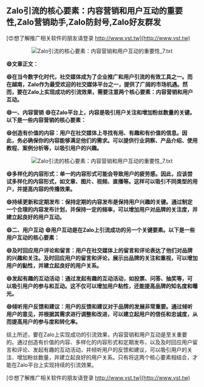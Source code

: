 ## **Zalo引流的核心要素：内容营销和用户互动的重要性,Zalo营销助手,Zalo防封号,Zalo好友群发**

[😍想了解推广相关软件的朋友请登录 http://www.vst.tw](http://www.vst.tw)

 <center><img src="https://vst.tw/MP4/tuiguang/png/6.png" alt="Zalo引流的核心要素：内容营销和用户互动的重要性_7.txt"></center>

**😄文章正文：**

**😄在当今数字化时代，社交媒体成为了企业推广和用户引流的有效工具之一。而在越南，Zalo作为最受欢迎的社交媒体平台之一，提供了广阔的市场机遇。然而，要在Zalo上实现成功的引流效果，需要注意两个核心要素：内容营销和用户互动。**

**😄一、内容营销**
**😄在Zalo平台上，内容是吸引用户关注和增加粉丝数量的关键。以下是一些内容营销的核心要素：**

**😄创造有价值的内容：用户在社交媒体上寻找有用、有趣和有价值的信息。因此，务必确保你的内容能够满足他们的需求。可以提供行业洞察、产品介绍、使用教程、案例分析等，以吸引用户的兴趣。**

 <center><img src="https://vst.tw/MP4/tuiguang/png/8.png" alt="Zalo引流的核心要素：内容营销和用户互动的重要性_7.txt"></center>

**😄多样化的内容形式：单一的内容形式可能会导致用户的疲劳感。因此，应该尝试多样化的内容形式，如文章、图片、视频、直播等。这样可以吸引不同类型的用户，并提高内容的传播效果。**

**😄持续更新和定期发布：保持定期的内容发布是保持用户兴趣的关键。通过制定一个合理的内容发布计划，并保持一定的频率，可以增加用户对品牌的关注度，并建立起良好的用户互动。**

**😄二、用户互动**
**😄用户互动是在Zalo上引流成功的另一个关键要素。以下是一些用户互动的核心要素：**

**😄及时回应用户评论和留言：用户在社交媒体上的留言和评论表达了他们对品牌的兴趣和关注。及时回应用户的留言和评论，展示出品牌的关注和重视，可以增加用户的黏性，并建立起良好的用户关系。**

**😄发起有趣的互动活动：通过发起有趣的互动活动，如投票、问答、抽奖等，可以吸引用户的参与和互动。这不仅可以增加用户粘性，还能提高品牌的知名度和曝光。**

**😄倾听用户反馈和建议：用户的反馈和建议对于品牌的发展非常重要。通过倾听用户的意见，并根据其需求进行调整和改进，可以建立起用户的信任和忠诚度，从而提高用户的参与度和转化率。**

综上所述，要在Zalo上实现成功的引流效果，内容营销和用户互动是至关重要的。通过创造有价值的内容、多样化的内容形式和定期发布，以及及时回应用户留言和评论、发起有趣的互动活动，并倾听用户的反馈和建议，可以吸引用户的关注、增加粉丝数量，并建立起良好的用户关系。只有将这两个核心要素相结合，才能在Zalo平台上实现持续的引流效果。

[😍想了解推广相关软件的朋友请登录 http://www.vst.tw](http://www.vst.tw)



